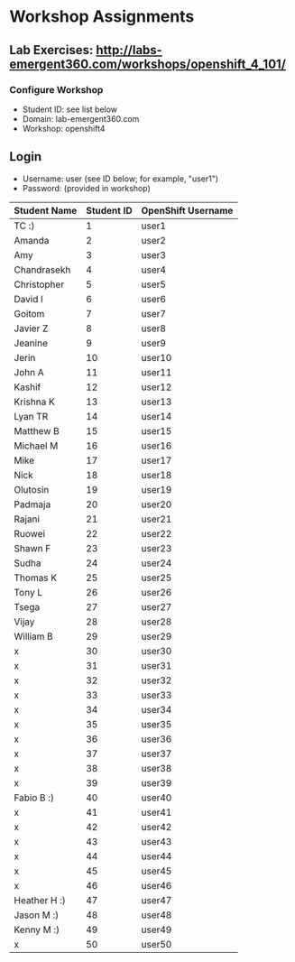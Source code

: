 # Workshop Assignments
## Lab Exercises: http://labs-emergent360.com/workshops/openshift_4_101/
### Configure Workshop
- Student ID: see list below
- Domain: lab-emergent360.com
- Workshop: openshift4

## Login
- Username: user<id> (see ID below; for example, "user1")
- Password: (provided in workshop)

| Student Name | Student ID | OpenShift Username | 
|------------ | ---------------| ---------------|
|	TC	:) |	1	|	user1	|
|	Amanda	|	2	|	user2	|
|	Amy	|	3	|	user3	|
|	Chandrasekh|	4	|	user4	|
|	Christopher |	5	|	user5	|
|	David I |	6	|	user6	|
|	Goitom |	7	|	user7	|
|	Javier Z	|	8	|	user8	|
|	Jeanine	|	9	|	user9	|
|	Jerin 	|	10	|	user10	|
|	John A	|	11	|	user11	|
|	Kashif |	12	|	user12	|
|	Krishna K |	13	|	user13	|
| Lyan TR | 14 | user14 |
| Matthew B | 15 | user15 |
| Michael M | 16 | user16 |
| Mike | 17 | user17 |
| Nick | 18 | user18 |  
| Olutosin | 19 | user19 |  
| Padmaja | 20 | user20 |  
| Rajani | 21 | user21 |
| Ruowei | 22 | user22 |
| Shawn F | 23 | user23 |
| Sudha | 24 | user24 |
| Thomas K | 25 | user25 |
| Tony L | 26 | user26 |
| Tsega | 27 | user27 |
| Vijay | 28 | user28 |
| William B | 29 | user29 |
|  x | 30 | user30 |
|  x | 31 | user31 |
|  x | 32 | user32 |
|  x | 33 | user33 |
|  x | 34 | user34 |
|  x | 35 | user35 |  
|  x | 36 | user36 |
|  x | 37 | user37 |
|  x | 38 | user38 |
|  x | 39 | user39 |
|  Fabio B :) | 40 | user40 |
|  x | 41 | user41 |
|  x | 42 | user42 |
|  x | 43 | user43 |
|  x | 44 | user44 |
|  x | 45 | user45 |
|  x | 46 | user46 |
| Heather H :) | 47 | user47 |
| Jason M :) | 48 | user48 |
| Kenny M :) | 49 | user49 |
|  x | 50 | user50 |
